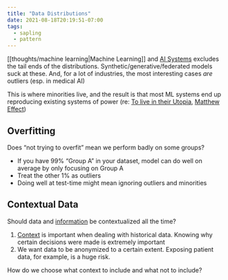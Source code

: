 ```yaml
---
title: "Data Distributions"
date: 2021-08-18T20:19:51-07:00
tags:
  - sapling
  - pattern
---
```


[[thoughts/machine learning|Machine Learning]] and [AI Systems](posts/agi.md) excludes the tail ends of the distributions. Synthetic/generative/federated models suck at these. And, for a lot of industries, the most interesting cases _are_ outliers (esp. in medical AI)

This is where minorities live, and the result is that most ML systems end up reproducing existing systems of power (re: [To live in their Utopia](thoughts/To%20Live%20in%20their%20Utopia.md), [Matthew Effect](thoughts/Matthew%20Effect.md))

## Overfitting

Does “not trying to overfit” mean we perform badly on some groups?

- If you have 99% “Group A” in your dataset, model can do well on average by only focusing on Group A
- Treat the other 1% as outliers
- Doing well at test-time might mean ignoring outliers and minorities

## Contextual Data

Should data and [information](thoughts/information.md) be contextualized all the time?

1. [Context](thoughts/context.md) is important when dealing with historical data. Knowing why certain decisions were made is extremely important
2. We want data to be anonymized to a certain extent. Exposing patient data, for example, is a huge risk.

How do we choose what context to include and what not to include?
